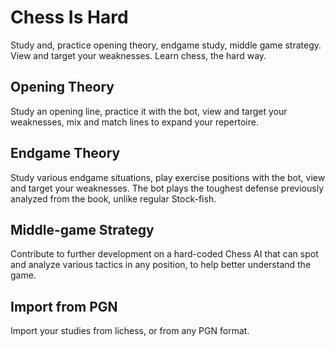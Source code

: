 # Chess Is Hard

Study and, practice opening theory, endgame study, middle game strategy. View and target your weaknesses. Learn chess, the hard way.


## Opening Theory

Study an opening line, practice it with the bot, view and target your weaknesses, mix and match lines to expand your repertoire.

## Endgame Theory

Study various endgame situations, play exercise positions with the bot, view and target your weaknesses. The bot plays the toughest defense previously analyzed from the book, unlike regular Stock-fish.

## Middle-game Strategy

Contribute to further development on a hard-coded Chess AI that can spot and analyze various tactics in any position, to help better understand the game.

## Import from PGN

Import your studies from lichess, or from any PGN format.
